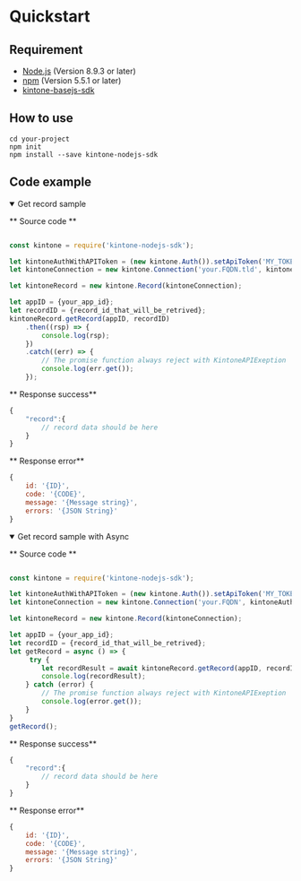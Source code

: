 # Quickstart

## Requirement

* [Node.js](https://nodejs.org/en/) (Version 8.9.3 or later)
* [npm](https://www.npmjs.com/package/extract-text-webpack-plugin) (Version 5.5.1 or later)
* [kintone-basejs-sdk](https://github.com/kintone/kintone-basejs-sdk)

## How to use

```shell
cd your-project
npm init
npm install --save kintone-nodejs-sdk
```

## Code example

<details class="tab-container" open>
<Summary>Get record sample</Summary>

** Source code **

```javascript

const kintone = require('kintone-nodejs-sdk');

let kintoneAuthWithAPIToken = (new kintone.Auth()).setApiToken('MY_TOKEN');
let kintoneConnection = new kintone.Connection('your.FQDN.tld', kintoneAuthWithAPIToken);

let kintoneRecord = new kintone.Record(kintoneConnection);

let appID = {your_app_id};
let recordID = {record_id_that_will_be_retrived};
kintoneRecord.getRecord(appID, recordID)
    .then((rsp) => {
        console.log(rsp);
    })
    .catch((err) => {
        // The promise function always reject with KintoneAPIExeption
        console.log(err.get());
    });
```

** Response success**

```javascript
{
    "record":{
        // record data should be here
    }
}
```

** Response error**

```javascript
{
    id: '{ID}',
    code: '{CODE}',
    message: '{Message string}',
    errors: '{JSON String}'
}
```

</details>

<details class="tab-container" open>
<Summary>Get record sample with Async</Summary>

** Source code **

```javascript

const kintone = require('kintone-nodejs-sdk');

let kintoneAuthWithAPIToken = (new kintone.Auth()).setApiToken('MY_TOKEN');
let kintoneConnection = new kintone.Connection('your.FQDN', kintoneAuthWithAPIToken);

let kintoneRecord = new kintone.Record(kintoneConnection);

let appID = {your_app_id};
let recordID = {record_id_that_will_be_retrived};
let getRecord = async () => {
     try {
        let recordResult = await kintoneRecord.getRecord(appID, recordID);
        console.log(recordResult);
    } catch (error) {
        // The promise function always reject with KintoneAPIExeption
        console.log(error.get());
    }
}
getRecord();
```

** Response success**

```javascript
{
    "record":{
        // record data should be here
    }
}
```

** Response error**

```javascript
{ 
    id: '{ID}',
    code: '{CODE}',
    message: '{Message string}',
    errors: '{JSON String}'
}
```

</details>
